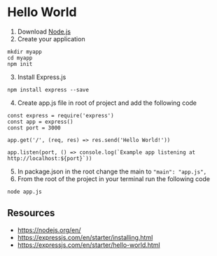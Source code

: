 # Hello World

1. Download [Node.js](https://nodejs.org/en/)
2. Create your application
```
mkdir myapp
cd myapp
npm init
```
3. Install Express.js
```
npm install express --save
```
4. Create app.js file in root of project and add the following code
```
const express = require('express')
const app = express()
const port = 3000

app.get('/', (req, res) => res.send('Hello World!'))

app.listen(port, () => console.log(`Example app listening at http://localhost:${port}`))
```
5. In package.json in the root change the main to ```"main": "app.js",```
6. From the root of the project in your terminal run the following code
```
node app.js
```

## Resources
- https://nodejs.org/en/
- https://expressjs.com/en/starter/installing.html
- https://expressjs.com/en/starter/hello-world.html
